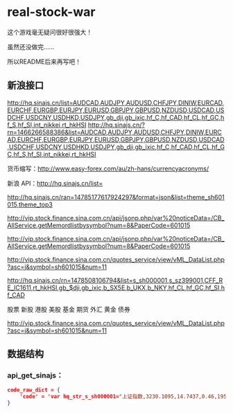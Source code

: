 # real-stock-war

这个游戏毫无疑问很好很强大！

虽然还没做完……

所以README后来再写吧！

## 新浪接口
http://hq.sinajs.cn/list=AUDCAD,AUDJPY,AUDUSD,CHFJPY,DINIW,EURCAD,EURCHF,EURGBP,EURJPY,EURUSD,GBPJPY,GBPUSD,NZDUSD,USDCAD,USDCHF,USDCNY,USDHKD,USDJPY,gb_dji,gb_ixic,hf_C,hf_CAD,hf_CL,hf_GC,hf_S,hf_SI,int_nikkei,rt_hkHSI
http://hq.sinajs.cn/?rn=1466266588386&list=AUDCAD,AUDJPY,AUDUSD,CHFJPY,DINIW,EURCAD,EURCHF,EURGBP,EURJPY,EURUSD,GBPJPY,GBPUSD,NZDUSD,USDCAD,USDCHF,USDCNY,USDHKD,USDJPY,gb_dji,gb_ixic,hf_C,hf_CAD,hf_CL,hf_GC,hf_S,hf_SI,int_nikkei,rt_hkHSI

货币缩写：http://www.easy-forex.com/au/zh-hans/currencyacronyms/

新浪 API：http://hq.sinajs.cn/list=

http://hq.sinajs.cn/ran=14785177617924297&format=json&list=theme_sh601015,theme_top3

http://vip.stock.finance.sina.com.cn/api/jsonp.php/var%20noticeData=/CB_AllService.getMemordlistbysymbol?num=8&PaperCode=601015

http://vip.stock.finance.sina.com.cn/api/jsonp.php/var%20noticeData=/CB_AllService.getMemordlistbysymbol?num=8&PaperCode=601015

http://vip.stock.finance.sina.com.cn/quotes_service/view/vML_DataList.php?asc=j&symbol=sh601015&num=11

http://hq.sinajs.cn/rn=1478508106794&list=s_sh000001,s_sz399001,CFF_RE_IC1611,rt_hkHSI,gb_$dji,gb_ixic,b_SX5E,b_UKX,b_NKY,hf_CL,hf_GC,hf_SI,hf_CAD

股票 新股 港股 美股 基金 期货 外汇 黄金 债券

http://vip.stock.finance.sina.com.cn/quotes_service/view/vML_DataList.php?asc=j&symbol=sh601015&num=11

## 数据结构

### api_get_sinajs：

```json
code_raw_dict = {
    'code' = 'var hq_str_s_sh000001="上证指数,3230.1095,14.7437,0.46,1957242,21687605";'
}
```